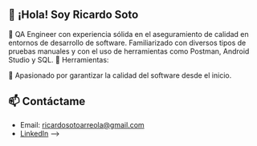## 👋 ¡Hola! Soy Ricardo Soto

🎯 QA Engineer con experiencia sólida en el aseguramiento de calidad en entornos de desarrollo de software. Familiarizado con diversos tipos de pruebas manuales y con el uso de herramientas como Postman, Android Studio y SQL.
🔧 Herramientas:

🚀 Apasionado por garantizar la calidad del software desde el inicio.



## 📫 Contáctame
- Email: ricardosotoarreola@gmail.com
- [LinkedIn](https://www.linkedin.com/in/ricardo-soto-arreola-bnt99)
-->
